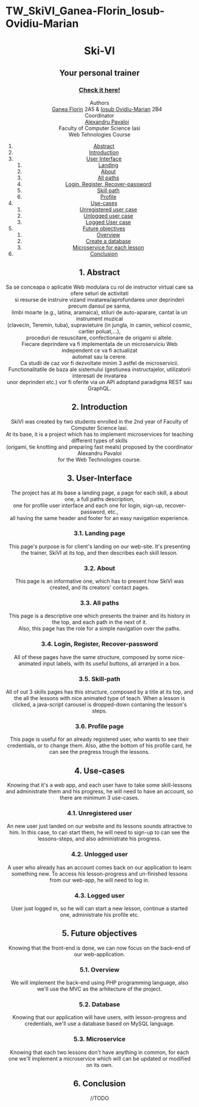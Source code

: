 # TW_SkiVI_Ganea-Florin_Iosub-Ovidiu-Marian
<!DOCTYPE html>
<html lang="en">
<head>
    <meta charset="UTF-8">
    <meta http-equiv="X-UA-Compatible" content="IE=edge">
    <meta name="viewport" content="width=device-width, initial-scale=1.0">
    <title>Documentation</title>
</head>
<body>
    <header>
        <h1>Ski-VI</h1>
        <h2>Your personal trainer</h2>
        <h3><a href="http://skivi.great-site.net/skivi/landing/landing.php">Check it here!</a></h3>
        <dl>
            <dt>Authors</dt>
            <dd><a href="https://github.com/ganeaflorin">Ganea Florin</a> 2A5 & <a href="https://github.com/MarianIosub">Iosub Ovidiu-Marian</a> 2B4</dd>
            <dt>Coordinator</dt>
            <dd><a href="https://iampava.com/">Alexandru Pavaloi</a></dd>
            <dt>Faculty of Computer Science Iasi</dt>
            <dt>Web Tehnologies Course</dt
                </dl>
    <div role="contentinfo">
        <ol role="directory">
            <li><a href="#1-abstract">Abstract</a> </li>
            <li><a href="#2-introduction">Introduction</a> </li>
            <li><a href="#3-user-interface">User Interface</a>
                <ol role="structure-directory">
                    <li><a href="#31-landing-page">Landing</a></li>
                    <li><a href="#32-about">About</a></li>
                    <li><a href="#33-all-paths">All paths</a></li>
                    <li><a href="#34-login-register-recover-password">Login, Register, Recover-password</a></li>
                    <li><a href="#35-skill-path">Skill path</a></li>
                    <li><a href="#36-profile-page">Profile</a></li>
                </ol>
            </li>
            <li><a href="#4-use-cases">Use-cases</a>
            <ol>
                <li><a href="#41-unregistered-user">Unregistered user case</a></li>
                <li><a href="#42-unlogged-user">Unlogged user case</a></li>
                <li><a href="#43-logged-user">Logged User case</a></li>
            </ol>
            </li>
            <li><a href="#5-future-objectives">Future objectives</a>
            <ol>
                <li><a href="#51-overview">Overview</a></li> 
                <li><a href="#52-database">Create a database</a></li> 
                <li><a href="#53-microservice">Microservice for each lesson</a></li>
            </ol> </li>
            <li><a href="#6-conclusion">Conclusion</a> </li>
        </ol>
    </div>
    <section id="abstract" role="doc-abstract">
        <h2>1. Abstract</h2>
        <p>Sa se conceapa o aplicatie Web modulara cu rol de instructor virtual care sa ofere seturi de activitati<br> si resurse de instruire vizand invatarea/aprofundarea unor deprinderi precum dansul pe sarma,<br> limbi moarte (e.g., latina, aramaica), stiluri de auto-aparare, cantat la un instrument muzical<br> (clavecin, Teremin, tuba), supravietuire (in jungla, in camin, vehicol cosmic, cartier poluat,...),<br> proceduri de resuscitare, confectionare de origami si altele.
            <br>Fiecare deprindere va fi implementata de un microserviciu Web independent ce va fi actualizat<br> automat sau la cerere. <br>Ca studii de caz vor fi dezvoltate minim 3 astfel de microservicii.
            <br>Functionalitatile de baza ale sistemului (gestiunea instructajelor, utilizatorii interesati de invatarea<br> unor deprinderi etc.) vor fi oferite via un API adoptand paradigma REST sau GraphQL.</p>
    </section>
    <section id="introduction" role="doc-introduction">
        <h2>2. Introduction</h2>
        <p>SkiVI was created by two students enrolled in the 2nd year of Faculty of Computer Science Iasi.<br> At its base, it is a project which has to implement microservices for teaching different types of skills<br> (origami, tie knotting and preparing fast meals) proposed by the coordinator Alexandru Pavaloi<br> for the Web Technologies course.</p>
    </section>
    <section id="structure" role="doc-structure">
        <h2>3. User-Interface</h2>
        <p>The project has at its base a landing page, a page for each skill, a about one, a full paths description,<br> one for profile user interface and each one for login, sign-up, recover-password, etc.,<br> all having the same header and footer for an easy navigation experience.</p>
    </section>
    <section id="structure__landing" role="doc-structure">
        <h3>3.1. Landing page</h3>
        <p>This page's purpose is for client's landing on our web-site. It's presenting the trainer, SkiVI at its top, and then describes each skill lesson.</p>
    </section>
    <section id="structure__about" role="doc-structure">
        <h3>3.2. About</h3>
        <p>This page is an informative one, which has to present how SkiVI was created, and its creators' contact pages.</p>
    </section>
    <section id="structure__paths" role="doc-structure">
        <h3>3.3. All paths</h3>
        <p>This page is a descriptive one which presents the trainer and its history in the top, and each path in the next of it.<br> Also, this page has the role for a simple navigation over the paths.</p>
    </section>
    <section id="structure__log/reg" role="doc-structure">
        <h3>3.4. Login, Register, Recover-password</h3>
        <p>All of these pages have the same structure, composed by some nice-animated input labels, with its useful buttons, all arranjed in a box. </p>
    </section>
    <section id="structure__skill-path" role="doc-structure">
        <h3>3.5. Skill-path</h3>
        <p>All of out 3 skills pages has this structure, composed by a title at its top, and the all the lessons with nice animated type of teach. When a lesson is clicked, a java-script carousel is dropped-down contaning the lesson's steps.</p>
    </section>
    <section id="structure__profile" role="doc-structure">
        <h3>3.6. Profile page</h3>
        <p>This page is useful for an already registered user, who wants to see their credentials, or to change them. Also, athe the bottom of his profile card, he can see the pregress trough the lessons.</p>
    </section>
    <section id="use-cases" role="doc-structure">
        <h2>4. Use-cases</h2>
        <p>Knowing that it's a web app, and each user have to take some skill-lessons and administrate them and his progress, he will need to have an account, so there are minimum 3 use-cases.</p>
    </section>
    <section id="use-cases__unregisteres" role="doc-structure">
        <h3>4.1. Unregistered user</h3>
        <p>An new user just landed on our website and its lessons sounds attractive to him. In this case, to can start them, he will need to sign-up to can see the lessons-steps, and also administrate his progress.</p>
    </section>
    <section id="use-cases__unlogged" role="doc-structure">
        <h3>4.2. Unlogged user</h3>
        <p>A user who already has an account comes back on our application to learn something new. To access his lesson-progress and un-finished lessons from our web-app, he will need to log in.</p>
    </section>
    <section id="use-cases__logged" role="doc-structure">
        <h3>4.3. Logged user</h3>
        <p>User just logged in, so he will can start a new lesson, continue a started one, administrate his profile etc.</p>
    </section>
    <section id="objectives" role="doc-structure">
        <h2>5. Future objectives</h2>
        <p>Knowing that the front-end is done, we can now focus on the back-end of our web-application. </p>
    </section>
    <section id="objectives__overview" role="doc-structure">
        <h3>5.1. Overview</h3>
        <p>We will implement the back-end using PHP programming language, also we'll use the MVC as the arhitecture of the project. </p>
    </section>
    <section id="objectives__db" role="doc-structure">
        <h3>5.2. Database</h3>
        <p>Knowing that our application will have users, with lesson-progress and credentials, we'll use a database based on MySQL language.</p>
    </section>
    <section id="objectives__microservice" role="doc-structure">
        <h3>5.3. Microservice</h3>
        <p>Knowing that each two lessons don't have anything in common, for each one we'll implement a microservice which will can be updated or modified on its own.</p>
    </section>
    <section id="conclusion" role="doc-structure">
        <h2>6. Conclusion</h2>
        <p>//TODO</p>
    </section>
    </header>
</body>
</html>
